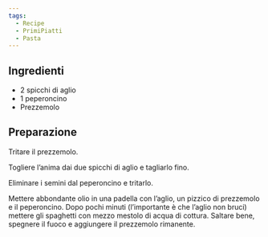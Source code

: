 ```yaml
---
tags:
  - Recipe
  - PrimiPiatti
  - Pasta
---
```

## Ingredienti

-   2 spicchi di aglio
-   1 peperoncino
-   Prezzemolo

## Preparazione

Tritare il prezzemolo.

Togliere l’anima dai due spicchi di aglio e tagliarlo fino.

Eliminare i semini dal peperoncino e tritarlo.

Mettere abbondante olio in una padella con l’aglio, un pizzico di prezzemolo e il peperoncino. Dopo pochi minuti (l’importante è che l’aglio non bruci) mettere gli spaghetti con mezzo mestolo di acqua di cottura. Saltare bene, spegnere il fuoco e aggiungere il prezzemolo rimanente.